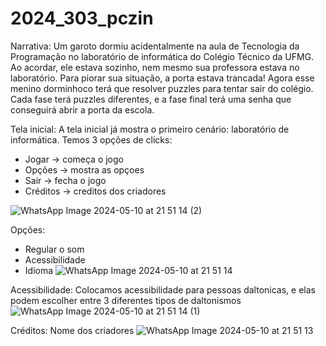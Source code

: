 # 2024_303_pczin

Narrativa: 
  Um garoto dormiu acidentalmente na aula de Tecnologia da Programação no laboratório de informática do Colégio Técnico da UFMG. Ao acordar, ele estava sozinho, nem mesmo sua professora estava no laboratório. Para piorar sua situação, a porta estava trancada! Agora esse menino dorminhoco terá que resolver puzzles para tentar sair do colégio. Cada fase terá puzzles diferentes, e a fase final terá uma senha que conseguirá abrir a porta da escola. 

Tela inicial: 
A tela inicial já mostra o primeiro cenário: laboratório de informática.
Temos 3 opções de clicks: 
- Jogar -> começa o jogo
- Opções -> mostra as opçoes
- Sair -> fecha o jogo
- Créditos -> creditos dos criadores 

![WhatsApp Image 2024-05-10 at 21 51 14 (2)](https://github.com/TP-Coltec-UFMG/2024_303_pczin/assets/161468932/237471ff-fa5e-4922-9ea9-2c88924a7329)


Opções: 
- Regular o som
- Acessibilidade
- Idioma
  ![WhatsApp Image 2024-05-10 at 21 51 14](https://github.com/TP-Coltec-UFMG/2024_303_pczin/assets/161468932/c80db1a5-f72c-4cae-8a01-7e161a8270eb)






Acessibilidade:
Colocamos acessibilidade para pessoas daltonicas, e elas podem escolher entre 3 diferentes tipos de daltonismos
![WhatsApp Image 2024-05-10 at 21 51 14 (1)](https://github.com/TP-Coltec-UFMG/2024_303_pczin/assets/161468932/3e21b0ac-8edc-4c79-addb-e701da4bc26f)









Créditos:
Nome dos criadores
![WhatsApp Image 2024-05-10 at 21 51 13](https://github.com/TP-Coltec-UFMG/2024_303_pczin/assets/161468932/a69d9298-83fe-4023-b151-c950971aa368)

